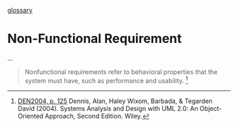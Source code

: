 [glossary](glossary.md)

# Non-Functional Requirement

...  


> Nonfunctional requirements refer to behavioral properties that the system must have, such as performance and usability. [^1]  

[^1]: [DEN2004, p. 125](../Systems-Analysis-and-Design-with-UML-Version-2-0-An-Object-Oriented-Approach.md) Dennis, Alan, Haley Wixom, Barbada, & Tegarden David (2004). Systems Analysis and Design with UML 2.0: An Object-Oriented Approach, Second Edition. Wiley.  